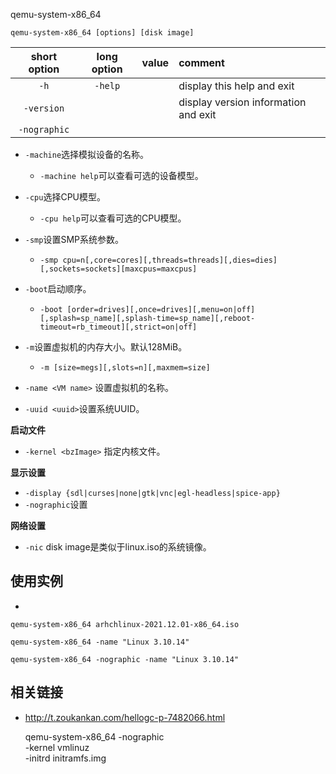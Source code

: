 qemu-system-x86_64


```
qemu-system-x86_64 [options] [disk image]
```



| short option | long option | value | comment |
|:---:|:---:|:---:|:--- |
| `-h` | `-help` | | display this help and exit |
| `-version` | | | display version information and exit |
| `-nographic` |  



* `-machine`选择模拟设备的名称。
  - `-machine help`可以查看可选的设备模型。

* `-cpu`选择CPU模型。
  - `-cpu help`可以查看可选的CPU模型。

* `-smp`设置SMP系统参数。
    - `-smp cpu=n[,core=cores][,threads=threads][,dies=dies][,sockets=sockets][maxcpus=maxcpus]`

* `-boot`启动顺序。
  - `-boot [order=drives][,once=drives][,menu=on|off][,splash=sp_name][,splash-time=sp_name][,reboot-timeout=rb_timeout][,strict=on|off]`

* `-m`设置虚拟机的内存大小。默认128MiB。
  - `-m [size=megs][,slots=n][,maxmem=size]`

* `-name <VM name>` 设置虚拟机的名称。
* `-uuid <uuid>`设置系统UUID。

**启动文件**

* `-kernel <bzImage>` 指定内核文件。

**显示设置**

* `-display {sdl|curses|none|gtk|vnc|egl-headless|spice-app}`
* `-nographic`设置

**网络设置**

* `-nic`
disk image是类似于linux.iso的系统镜像。




## 使用实例

* 

```shell
qemu-system-x86_64 arhchlinux-2021.12.01-x86_64.iso
```

```shell
qemu-system-x86_64 -name "Linux 3.10.14" 
```

```shell
qemu-system-x86_64 -nographic -name "Linux 3.10.14"
```


## 相关链接

* <http://t.zoukankan.com/hellogc-p-7482066.html>



  qemu-system-x86_64 -nographic \
  -kernel vmlinuz \
  -initrd initramfs.img